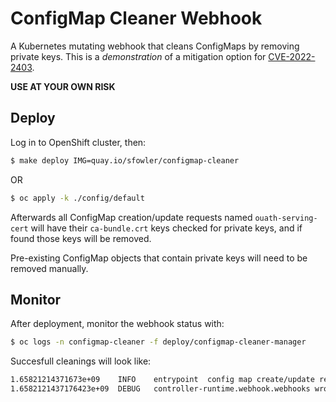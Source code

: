 # ConfigMap Cleaner Webhook

A Kubernetes mutating webhook that cleans ConfigMaps by removing private keys. This is a *demonstration* of a mitigation option for [CVE-2022-2403](https://access.redhat.com/security/cve/CVE-2022-2403).

**USE AT YOUR OWN RISK**


## Deploy

Log in to OpenShift cluster, then:

```bash
$ make deploy IMG=quay.io/sfowler/configmap-cleaner
```

OR 

```bash
$ oc apply -k ./config/default
```

Afterwards all ConfigMap creation/update requests named `ouath-serving-cert` will have their `ca-bundle.crt` keys checked for private keys, and if found those keys will be removed.

Pre-existing ConfigMap objects that contain private keys will need to be removed manually.


## Monitor

After deployment, monitor the webhook status with:

```bash
$ oc logs -n configmap-cleaner -f deploy/configmap-cleaner-manager
```

Succesfull cleanings will look like:

```bash
1.65821214371673e+09	INFO	entrypoint	config map create/update request received with private key, cleaning
1.6582121437176423e+09	DEBUG	controller-runtime.webhook.webhooks	wrote response	{"webhook": "/mutate-v1-configmap", "code": 200, "reason": "", "UID": "34ad694b-2424-470b-b252-1b239d168ad4", "allowed": true}
```
